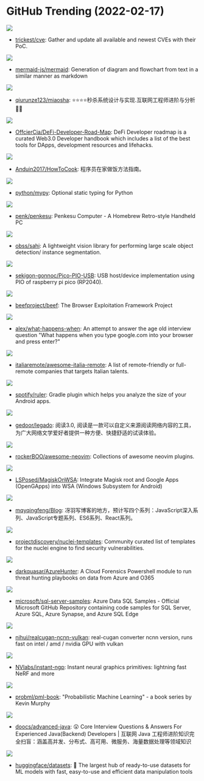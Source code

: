 # GitHub Trending (2022-02-17)

![](https://img.shields.io/badge/none-New%20489-green?style=flat-square&logo=appveyor)
- [trickest/cve](https://github.com/trickest/cve): Gather and update all available and newest CVEs with their PoC.

![](https://img.shields.io/badge/JavaScript-New%20630-green?style=flat-square&logo=appveyor)
- [mermaid-js/mermaid](https://github.com/mermaid-js/mermaid): Generation of diagram and flowchart from text in a similar manner as markdown

![](https://img.shields.io/badge/Java-New%2037-green?style=flat-square&logo=appveyor)
- [qiurunze123/miaosha](https://github.com/qiurunze123/miaosha): ⭐⭐⭐⭐秒杀系统设计与实现.互联网工程师进阶与分析🙋🐓

![](https://img.shields.io/badge/none-New%20129-green?style=flat-square&logo=appveyor)
- [OffcierCia/DeFi-Developer-Road-Map](https://github.com/OffcierCia/DeFi-Developer-Road-Map): DeFi Developer roadmap is a curated Web3.0 Developer handbook which includes a list of the best tools for DApps, development resources and lifehacks.

![](https://img.shields.io/badge/none-New%20406-green?style=flat-square&logo=appveyor)
- [Anduin2017/HowToCook](https://github.com/Anduin2017/HowToCook): 程序员在家做饭方法指南。

![](https://img.shields.io/badge/Python-New%2011-green?style=flat-square&logo=appveyor)
- [python/mypy](https://github.com/python/mypy): Optional static typing for Python

![](https://img.shields.io/badge/none-New%20224-green?style=flat-square&logo=appveyor)
- [penk/penkesu](https://github.com/penk/penkesu): Penkesu Computer - A Homebrew Retro-style Handheld PC

![](https://img.shields.io/badge/Python-New%2038-green?style=flat-square&logo=appveyor)
- [obss/sahi](https://github.com/obss/sahi): A lightweight vision library for performing large scale object detection/ instance segmentation.

![](https://img.shields.io/badge/C-New%2063-green?style=flat-square&logo=appveyor)
- [sekigon-gonnoc/Pico-PIO-USB](https://github.com/sekigon-gonnoc/Pico-PIO-USB): USB host/device implementation using PIO of raspberry pi pico (RP2040).

![](https://img.shields.io/badge/JavaScript-New%2050-green?style=flat-square&logo=appveyor)
- [beefproject/beef](https://github.com/beefproject/beef): The Browser Exploitation Framework Project

![](https://img.shields.io/badge/none-New%20109-green?style=flat-square&logo=appveyor)
- [alex/what-happens-when](https://github.com/alex/what-happens-when): An attempt to answer the age old interview question "What happens when you type google.com into your browser and press enter?"

![](https://img.shields.io/badge/Go-New%2037-green?style=flat-square&logo=appveyor)
- [italiaremote/awesome-italia-remote](https://github.com/italiaremote/awesome-italia-remote): A list of remote-friendly or full-remote companies that targets Italian talents.

![](https://img.shields.io/badge/Kotlin-New%2079-green?style=flat-square&logo=appveyor)
- [spotify/ruler](https://github.com/spotify/ruler): Gradle plugin which helps you analyze the size of your Android apps.

![](https://img.shields.io/badge/Kotlin-New%2028-green?style=flat-square&logo=appveyor)
- [gedoor/legado](https://github.com/gedoor/legado): 阅读3.0, 阅读是一款可以自定义来源阅读网络内容的工具，为广大网络文学爱好者提供一种方便、快捷舒适的试读体验。

![](https://img.shields.io/badge/none-New%2030-green?style=flat-square&logo=appveyor)
- [rockerBOO/awesome-neovim](https://github.com/rockerBOO/awesome-neovim): Collections of awesome neovim plugins.

![](https://img.shields.io/badge/none-New%20128-green?style=flat-square&logo=appveyor)
- [LSPosed/MagiskOnWSA](https://github.com/LSPosed/MagiskOnWSA): Integrate Magisk root and Google Apps (OpenGApps) into WSA (Windows Subsystem for Android)

![](https://img.shields.io/badge/none-New%2034-green?style=flat-square&logo=appveyor)
- [mqyqingfeng/Blog](https://github.com/mqyqingfeng/Blog): 冴羽写博客的地方，预计写四个系列：JavaScript深入系列、JavaScript专题系列、ES6系列、React系列。

![](https://img.shields.io/badge/Python-New%2010-green?style=flat-square&logo=appveyor)
- [projectdiscovery/nuclei-templates](https://github.com/projectdiscovery/nuclei-templates): Community curated list of templates for the nuclei engine to find security vulnerabilities.

![](https://img.shields.io/badge/PowerShell-New%208-green?style=flat-square&logo=appveyor)
- [darkquasar/AzureHunter](https://github.com/darkquasar/AzureHunter): A Cloud Forensics Powershell module to run threat hunting playbooks on data from Azure and O365

![](https://img.shields.io/badge/none-New%204-green?style=flat-square&logo=appveyor)
- [microsoft/sql-server-samples](https://github.com/microsoft/sql-server-samples): Azure Data SQL Samples - Official Microsoft GitHub Repository containing code samples for SQL Server, Azure SQL, Azure Synapse, and Azure SQL Edge

![](https://img.shields.io/badge/C-New%2016-green?style=flat-square&logo=appveyor)
- [nihui/realcugan-ncnn-vulkan](https://github.com/nihui/realcugan-ncnn-vulkan): real-cugan converter ncnn version, runs fast on intel / amd / nvidia GPU with vulkan

![](https://img.shields.io/badge/Cuda-New%20181-green?style=flat-square&logo=appveyor)
- [NVlabs/instant-ngp](https://github.com/NVlabs/instant-ngp): Instant neural graphics primitives: lightning fast NeRF and more

![](https://img.shields.io/badge/Jupyter%20Notebook-New%2018-green?style=flat-square&logo=appveyor)
- [probml/pml-book](https://github.com/probml/pml-book): "Probabilistic Machine Learning" - a book series by Kevin Murphy

![](https://img.shields.io/badge/Java-New%2036-green?style=flat-square&logo=appveyor)
- [doocs/advanced-java](https://github.com/doocs/advanced-java): 😮 Core Interview Questions & Answers For Experienced Java(Backend) Developers | 互联网 Java 工程师进阶知识完全扫盲：涵盖高并发、分布式、高可用、微服务、海量数据处理等领域知识

![](https://img.shields.io/badge/Python-New%2053-green?style=flat-square&logo=appveyor)
- [huggingface/datasets](https://github.com/huggingface/datasets): 🤗 The largest hub of ready-to-use datasets for ML models with fast, easy-to-use and efficient data manipulation tools


